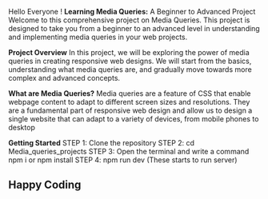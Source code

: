 Hello Everyone !
**Learning Media Queries:**
A Beginner to Advanced Project
Welcome to this comprehensive project on Media Queries. This project is designed to take you from a beginner to an advanced level in understanding and implementing media queries in your web projects.

**Project Overview**
In this project, we will be exploring the power of media queries in creating responsive web designs. We will start from the basics, understanding what media queries are, and gradually move towards more complex and advanced concepts.

**What are Media Queries?**
Media queries are a feature of CSS that enable webpage content to adapt to different screen sizes and resolutions. They are a fundamental part of responsive web design and allow us to design a single website that can adapt to a variety of devices, from mobile phones to desktop

**Getting Started**
STEP 1: Clone the repository
STEP 2: cd Media_queries_projects
STEP 3: Open the terminal and write a command npm i or npm install
STEP 4: npm run dev (These starts to run server)

## Happy Coding


